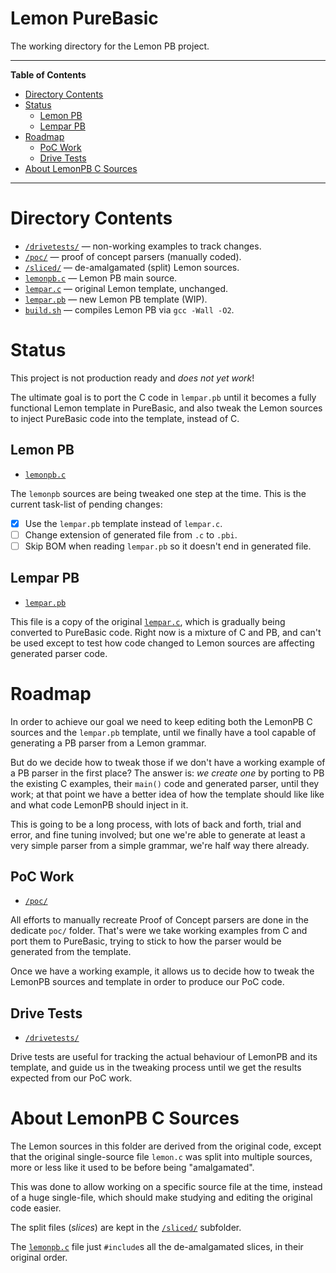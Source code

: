 # Lemon PureBasic

The working directory for the Lemon PB project.

-----

**Table of Contents**

<!-- MarkdownTOC autolink="true" bracket="round" autoanchor="false" lowercase="only_ascii" uri_encoding="true" levels="1,2,3" -->

- [Directory Contents](#directory-contents)
- [Status](#status)
    - [Lemon PB](#lemon-pb)
    - [Lempar PB](#lempar-pb)
- [Roadmap](#roadmap)
    - [PoC Work](#poc-work)
    - [Drive Tests](#drive-tests)
- [About LemonPB C Sources](#about-lemonpb-c-sources)

<!-- /MarkdownTOC -->

-----

# Directory Contents

- [`/drivetests/`][drivetests/] — non-working examples to track changes.
- [`/poc/`][poc/] — proof of concept parsers (manually coded).
- [`/sliced/`][sliced/] — de-amalgamated (split) Lemon sources.
- [`lemonpb.c`][lemonpb.c] — Lemon PB main source.
- [`lempar.c`][lempar.c] — original Lemon template, unchanged.
- [`lempar.pb`][lempar.pb] — new Lemon PB template (WIP).
- [`build.sh`][build.sh] — compiles Lemon PB via `gcc -Wall -O2`.

# Status

This project is not production ready and _does not yet work_!

The ultimate goal is to port the C code in `lempar.pb` until it becomes a fully functional Lemon template in PureBasic, and also tweak the Lemon sources to inject PureBasic code into the template, instead of C.

## Lemon PB

- [`lemonpb.c`][lemonpb.c]

The `lemonpb` sources are being tweaked one step at the time.
This is the current task-list of pending changes:

- [x] Use the `lempar.pb` template instead of `lempar.c`.
- [ ] Change extension of generated file from `.c` to `.pbi`.
- [ ] Skip BOM when reading `lempar.pb` so it doesn't end in generated file.

## Lempar PB

- [`lempar.pb`][lempar.pb]

This file is a copy of the original [`lempar.c`][lempar.c], which is gradually being converted to PureBasic code.
Right now is a mixture of C and PB, and can't be used except to test how code changed to Lemon sources are affecting generated parser code.

# Roadmap

In order to achieve our goal we need to keep editing both the LemonPB C sources and the `lempar.pb` template, until we finally have a tool capable of generating a PB parser from a Lemon grammar.

But do we decide how to tweak those if we don't have a working example of a PB parser in the first place?
The answer is: _we create one_ by porting to PB the existing C examples, their `main()` code and generated parser, until they work; at that point we have a better idea of how the template should like like and what code LemonPB should inject in it.

This is going to be a long process, with lots of back and forth, trial and error, and fine tuning involved; but one we're able to generate at least a very simple parser from a simple grammar, we're half way there already.

## PoC Work

- [`/poc/`][poc/]

All efforts to manually recreate Proof of Concept parsers are done in the dedicate `poc/` folder.
That's were we take working examples from C and port them to PureBasic, trying to stick to how the parser would be generated from the template.

Once we have a working example, it allows us to decide how to tweak the LemonPB sources and template in order to produce our PoC code.

## Drive Tests

- [`/drivetests/`][drivetests/]

Drive tests are useful for tracking the actual behaviour of LemonPB and its template, and guide us in the tweaking process until we get the results expected from our PoC work.

# About LemonPB C Sources

The Lemon sources in this folder are derived from the original code, except that the original single-source file `lemon.c` was split into multiple sources, more or less like it used to be before being "amalgamated".

This was done to allow working on a specific source file at the time, instead of a huge single-file, which should make studying and editing the original code easier.

The split files (_slices_) are kept in the [`/sliced/`][sliced/] subfolder.

The [`lemonpb.c`][lemonpb.c] file just `#include`s all the de-amalgamated slices, in their original order.

<!-----------------------------------------------------------------------------
                               REFERENCE LINKS
------------------------------------------------------------------------------>

<!-- project files and folders -->

[drivetests/]: ./drivetests/ "Navigate to drive tests folder"
[poc/]: ./poc/ "Navigate to the Proof of Concept folder"
[sliced/]: ./sliced/ "Navigate to de-amalgamated Lemon sources folder"

[lemonpb.c]: ./lemonpb.c "View Lemon PB source"
[lempar.c]: ./lempar.c "View 'lempar.c' source"
[lempar.pb]: ./lempar.pb "View 'lempar.pb' source"
[build.sh]: ./build.sh "View script source"


<!-- EOF -->

